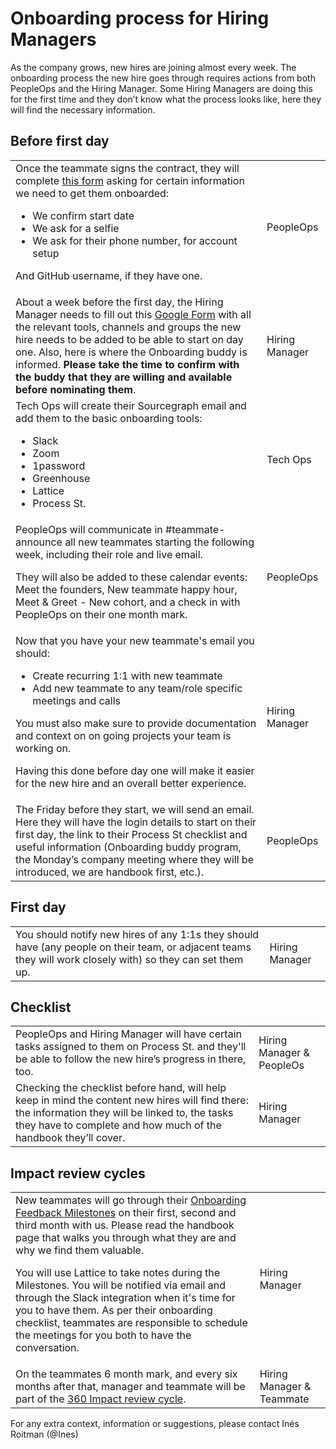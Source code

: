 # Onboarding process for Hiring Managers

As the company grows, new hires are joining almost every week. The onboarding process the new hire goes through requires actions from both PeopleOps and the Hiring Manager. Some Hiring Managers are doing this for the first time and they don’t know what the process looks like, here they will find the necessary information.

## Before first day

<table>
  <tr>
   <td>Once the teammate signs the contract, they will complete <a href="https://docs.google.com/forms/d/e/1FAIpQLSfW4N-YNAoGo5LW0bBs5AM_2xLlwmEEY650qxuQlSMVoM0rtQ/viewform?usp=sf_link"> this form</a> asking for certain information we need to get them onboarded:
<p>
<ul>
<li> We confirm start date
<li> We ask for a selfie
<li> We ask for their phone number, for account setup
</ul>

And GitHub username, if they have one.

   </td>
   <td>PeopleOps
   </td>
  </tr>
  <tr>
   <td>About a week before the first day, the Hiring Manager needs to fill out this <a href="https://docs.google.com/forms/d/e/1FAIpQLSeQjfoLjAZUim7pVYw9joQCssXuVz2t2RlpjLadzmHrj15cwQ/viewform?usp=sf_link">Google Form</a> with all the relevant tools, channels and groups the new hire needs to be added to be able to start on day one. Also, here is where the Onboarding buddy is informed. <b>Please take the time to confirm with the buddy that they are willing and available before nominating them</b>.
   </td>
   <td>Hiring Manager
   </td>
  </tr>
   <tr>
   <td>Tech Ops will create their Sourcegraph email and add them to the basic onboarding tools:
<p>
<ul>
<li> Slack
<li> Zoom
<li> 1password
<li> Greenhouse
<li> Lattice
<li> Process St.
   </ul>
   </td>
   <td>Tech Ops
   </td>
  </tr>
  <tr>
   <td>PeopleOps will communicate in #teammate-announce all new teammates starting the following week, including their role and live email.
<p>
  <p>
They will also be added to these calendar events: Meet the founders, New teammate happy hour, Meet & Greet - New cohort, and a check in with PeopleOps on their one month mark.
   </td>
   <td>PeopleOps
   </td>
 
  <tr>
   <td>Now that you have your new teammate's email you should:
<p>
   <ul>
<li> Create recurring 1:1 with new teammate
<li> Add new teammate to any team/role specific meetings and calls
     </ul>
<p>
  You must also make sure to provide documentation and context on on going projects your team is working on.
  <p>
Having this done before day one will make it easier for the new hire and an overall better experience.
   </td>
   <td>Hiring Manager
   </td>
  </tr>
  <tr>
   <td>The Friday before they start, we will send an email. Here they will have the login details to start on their first day, the link to their Process St checklist and useful information (Onboarding buddy program, the Monday’s company meeting where they will be introduced, we are handbook first, etc.).
   </td>
   <td>PeopleOps
   </td>
  </tr>
</table>

## First day

<table>
  <tr>
   <td>You should notify new hires of any 1:1s they should have (any people on their team, or adjacent teams they will work closely with) so they can set them up.
   </td>
   <td>Hiring Manager
   </td>
  </tr>
</table>

## Checklist

<table>
  <tr>
   <td>PeopleOps and Hiring Manager will have certain tasks assigned to them on Process St. and they'll be able to follow the new hire’s progress in there, too.
   </td>
   <td>Hiring Manager & PeopleOs
   </td>
  </tr>
  <tr>
   <td>Checking the checklist before hand, will help keep in mind the content new hires will find there: the information they will be linked to, the tasks they have to complete and how much of the handbook they’ll cover.
   </td>
   <td>Hiring Manager
   </td>
  </tr>
</table>

## Impact review cycles

<table>
  <tr>
   <td>New teammates will go through their <a href="https://about.sourcegraph.com/handbook/people-ops/onboarding/onboarding-feedback-milestones"> Onboarding Feedback Milestones</a> on their first, second and third month with us. Please read the handbook page that walks you through what they are and why we find them valuable. 
     <p>
       You will use Lattice to take notes during the Milestones. You will be notified via email and through the Slack integration when it's time for you to have them. As per their onboarding checklist, teammates are responsible to schedule the meetings for you both to have the conversation. 
   </td>
   <td>Hiring Manager
   </td>
  </tr>
  <tr>
   <td>On the teammates 6 month mark, and every six months after that, manager and teammate will be part of the <a href="../impact-reviews.md"> 360 Impact review cycle</a>.
   </td>
   <td>Hiring Manager & Teammate
   </td>
  </tr>
</table>

For any extra context, information or suggestions, please contact Inés Roitman (@Ines)
